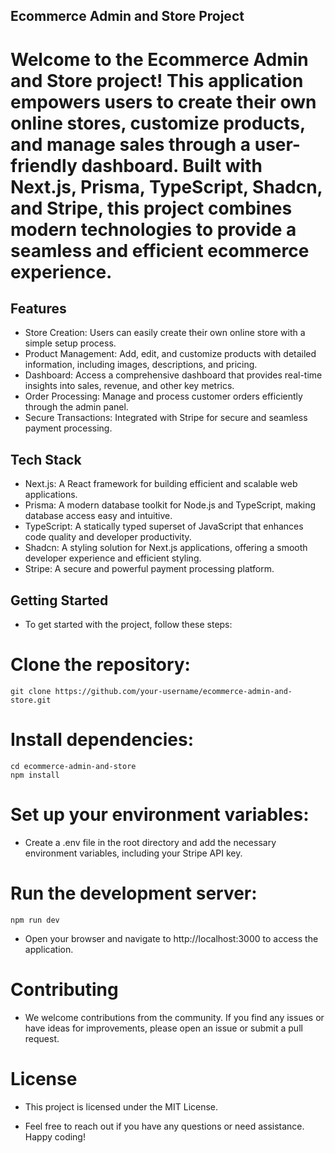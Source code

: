 ## Ecommerce Admin and Store Project

# Welcome to the Ecommerce Admin and Store project! This application empowers users to create their own online stores, customize products, and manage sales through a user-friendly dashboard. Built with Next.js, Prisma, TypeScript, Shadcn, and Stripe, this project combines modern technologies to provide a seamless and efficient ecommerce experience.

## Features

- Store Creation: Users can easily create their own online store with a simple setup process.
- Product Management: Add, edit, and customize products with detailed information, including images, descriptions, and pricing.
- Dashboard: Access a comprehensive dashboard that provides real-time insights into sales, revenue, and other key metrics.
- Order Processing: Manage and process customer orders efficiently through the admin panel.
- Secure Transactions: Integrated with Stripe for secure and seamless payment processing.

## Tech Stack
- Next.js: A React framework for building efficient and scalable web applications.
- Prisma: A modern database toolkit for Node.js and TypeScript, making database access easy and intuitive.
- TypeScript: A statically typed superset of JavaScript that enhances code quality and developer productivity.
- Shadcn: A styling solution for Next.js applications, offering a smooth developer experience and efficient styling.
- Stripe: A secure and powerful payment processing platform.
  
## Getting Started
- To get started with the project, follow these steps:

# Clone the repository:
    git clone https://github.com/your-username/ecommerce-admin-and-store.git
    
# Install dependencies:

    cd ecommerce-admin-and-store
    npm install
    
# Set up your environment variables:
- Create a .env file in the root directory and add the necessary environment variables, including your Stripe API key.

# Run the development server:

    npm run dev
    
- Open your browser and navigate to http://localhost:3000 to access the application.

# Contributing
- We welcome contributions from the community. If you find any issues or have ideas for improvements, please open an issue or submit a pull request.

# License
- This project is licensed under the MIT License.

- Feel free to reach out if you have any questions or need assistance. Happy coding!
